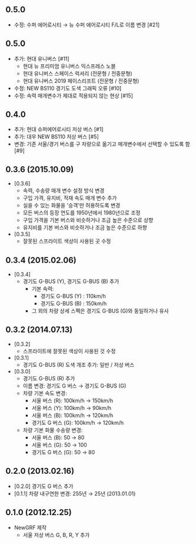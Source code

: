 0.5.0
-----
  * 수정: 수퍼 에어로시티 → 뉴 수퍼 에어로시티 F/L로 이름 변경 [#21]

0.5.0
-----
  * 추가: 현대 유니버스 [#11]
    * 현대 뉴 프리미엄 유니버스 익스프레스 노블
    * 현대 유니버스 스페이스 럭셔리 (전문형 / 전중문형)
    * 현대 유니버스 2019 페이스리프트 (전문형 / 전중문형)
  * 수정: NEW BS110 경기도 도색 그래픽 오류 [#10]
  * 수정: 속력 매개변수가 제대로 적용되지 않는 현상 [#15]

0.4.0
-----
  * 추가: 현대 슈퍼에어로시티 저상 버스 [#1]
  * 추가: 대우 NEW BS110 저상 버스 [#5]
  * 변경: 기존 서울/경기 버스를 구 차량으로 옮기고 매개변수에서 선택할 수 있도록 함 [#9]


0.3.6 (2015.10.09)
-----
 * [0.3.6]
   - 속력, 수송량 매개 변수 설정 방식 변경
   - 구입 가격, 유지비, 적재 속도 매개 변수 추가
   - 실을 수 있는 화물을 '승객'만 허용하도록 변경
   - 모든 버스의 등장 연도를 1950년에서 1980년으로 조정
   - 구입 가격을 기본 버스와 비슷하거나 조금 높은 수준으로 상향
   - 유지비를 기본 버스와 비슷하거나 조금 높은 수준으로 하향
 * [0.3.5]
   - 잘못된 스프라이트 색상이 사용된 곳 수정

0.3.4 (2015.02.06)
-----
 * [0.3.4]
   - 경기도 G-BUS (Y), 경기도 G-BUS (B) 추가
     - 기본 속력:
       - 경기도 G-BUS (Y) : 110km/h
       - 경기도 G-BUS (B) : 150km/h
     - 그 외의 차량 상세 스펙은 경기도 G-BUS (G)와 동일하거나 유사

0.3.2 (2014.07.13)
-----
 * [0.3.2]
   - 스프라이트에 잘못된 색상이 사용된 것 수정
 * [0.3.1]
   - 경기도 G-BUS (R) 도색 개조 추가: 일반 / 저상 버스
 * [0.3.0]
   - 경기도 G-BUS (R) 추가
   - 이름 변경: 경기도 G 버스 → 경기도 G-BUS (G)
   - 차량 기본 속도 변경:
     - 서울 버스 (R): 100km/h → 150km/h
     - 서울 버스 (Y): 100km/h → 90km/h
     - 서울 버스 (B): 100km/h → 120km/h
     - 경기도 G 버스 (G): 100km/h → 120km/h
   - 차량 기본 화물 수송량 변경:
     - 서울 버스 (B): 50 → 80
     - 서울 버스 (G): 50 → 100
     - 경기도 G 버스 (G): 50 → 80

0.2.0 (2013.02.16)
-----
 * [0.2.0] 경기도 G 버스 추가
 * [0.1.1] 차량 내구연한 변경: 255년 → 25년 (2013.01.01)


0.1.0 (2012.12.25)
-----
 * NewGRF 제작
   - 서울 저상 버스 G, B, R, Y 추가